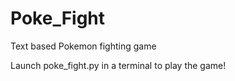# Poke_Fight
Text based Pokemon fighting game

Launch poke_fight.py in a terminal to play the game!
